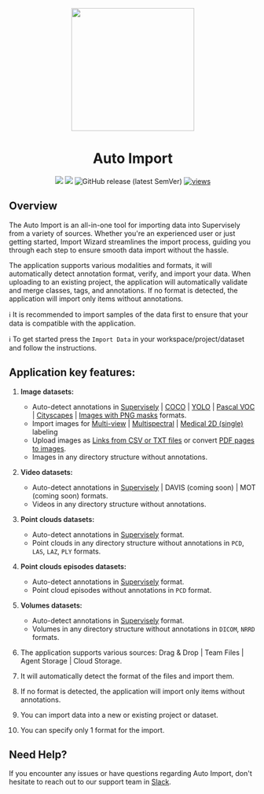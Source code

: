 <div align="center" markdown>

<img align="center" src="https://github.com/supervisely-ecosystem/main-import/assets/79905215/8bbe4ed4-ad61-4ed1-af9a-c000f57e6593" width="250">

# Auto Import

[![](https://img.shields.io/badge/supervisely-ecosystem-brightgreen)](https://ecosystem.supervisely.com/apps/supervisely-ecosystem/main-import)
[![](https://img.shields.io/badge/slack-chat-green.svg?logo=slack)](https://supervisely.com/slack)
![GitHub release (latest SemVer)](https://img.shields.io/github/v/release/supervisely-ecosystem/main-import)
[![views](https://app.supervisely.com/img/badges/views/supervisely-ecosystem/main-import.png)](https://supervisely.com)

</div>

## Overview

The Auto Import is an all-in-one tool for importing data into Supervisely from a variety of sources. Whether you're an experienced user or just getting started, Import Wizard streamlines the import process, guiding you through each step to ensure smooth data import without the hassle.

The application supports various modalities and formats, it will automatically detect annotation format, verify, and import your data. When uploading to an existing project, the application will automatically validate and merge classes, tags, and annotations. If no format is detected, the application will import only items without annotations.

ℹ️ It is recommended to import samples of the data first to ensure that your data is compatible with the application.

ℹ️ To get started press the `Import Data` in your workspace/project/dataset and follow the instructions.

## Application key features:

1.  <b style="font-weight: 600; flex: none;" class="mr5">Image datasets:</b>

    - Auto-detect annotations in
      <span>
      <a href="https://github.com/supervisely-ecosystem/import-wizard-docs/blob/master/converter_docs/images/supervisely.md">Supervisely</a><span> | </span>
      <a href="https://github.com/supervisely-ecosystem/import-wizard-docs/blob/master/converter_docs/images/coco.md">COCO</a><span> | </span>
      <a href="https://github.com/supervisely-ecosystem/import-wizard-docs/blob/master/converter_docs/images/yolo.md">YOLO</a><span> | </span>
      <a href="https://github.com/supervisely-ecosystem/import-wizard-docs/blob/master/converter_docs/images/pascal.md">Pascal VOC</a><span> | </span>
      <a href="https://github.com/supervisely-ecosystem/import-wizard-docs/blob/master/converter_docs/images/cityscapes.md">Cityscapes</a><span> | </span>
      <a href="https://github.com/supervisely-ecosystem/import-wizard-docs/blob/master/converter_docs/images/masks.md">Images with PNG masks</a></span> formats.
    - Import images for
      <span>
      <a href="https://github.com/supervisely-ecosystem/import-wizard-docs/blob/master/converter_docs/images/multiview.md">Multi-view</a><span> | </span>
      <a href="https://github.com/supervisely-ecosystem/import-wizard-docs/blob/master/converter_docs/images/multispectral.md">Multispectral</a><span> | </span>
      <a href="https://github.com/supervisely-ecosystem/import-wizard-docs/blob/master/converter_docs/images/medical_2d.md">Medical 2D (single)</a>
      </span> labeling
    - Upload images as <a href="https://github.com/supervisely-ecosystem/import-wizard-docs/blob/master/converter_docs/images/csv.md">Links from CSV or TXT files</a> or convert <a href="https://github.com/supervisely-ecosystem/import-wizard-docs/blob/master/converter_docs/images/pdf.md">PDF pages to images</a>.
    - Images in any directory structure without annotations.

2.  <b style="font-weight: 600; flex: none;" class="mr5">Video datasets:</b>

    - Auto-detect annotations in
      <span>
      <a href="https://github.com/supervisely-ecosystem/import-wizard-docs/blob/master/converter_docs/videos/supervisely.md">Supervisely</a><span> | </span>
      DAVIS (coming soon) <span> | </span> MOT (coming soon) formats.
      </span>
    - Videos in any directory structure without annotations.

3.  <b style="font-weight: 600; flex: none;" class="mr5">Point clouds datasets:</b>

    - Auto-detect annotations in
      <span>
      <a href="https://github.com/supervisely-ecosystem/import-wizard-docs/blob/master/converter_docs/point_cloud/supervisely.md">Supervisely</a></span> format.
    - Point clouds in any directory structure without annotations in `PCD`, `LAS`, `LAZ`, `PLY` formats.

4.  <b style="font-weight: 600; flex: none;" class="mr5">Point clouds episodes datasets:</b>

    - Auto-detect annotations in
      <span>
      <a href="https://github.com/supervisely-ecosystem/import-wizard-docs/blob/master/converter_docs/point_cloud_episodes/supervisely.md">Supervisely</a></span> format.
    - Point cloud episodes without annotations in `PCD` format.

5.  <b style="font-weight: 600; flex: none;" class="mr5">Volumes datasets:</b>

    - Auto-detect annotations in
      <span>
      <a href="https://github.com/supervisely-ecosystem/import-wizard-docs/blob/master/converter_docs/volumes/supervisely.md">Supervisely</a></span> format.
    - Volumes in any directory structure without annotations in `DICOM`, `NRRD` formats.

6.  The application supports various sources: <span>Drag & Drop</span> | <span>Team Files</span> | <span>Agent Storage</span> | <span>Cloud Storage.</span>

7.  It will automatically detect the format of the files and import them.
8.  If no format is detected, the application will import only items without annotations.
9.  You can import data into a new or existing project or dataset.
10. You can specify only 1 format for the import.

## Need Help?

If you encounter any issues or have questions regarding Auto Import, don't hesitate to reach out to our support team in [Slack](https://supervisely.com/slack/).
